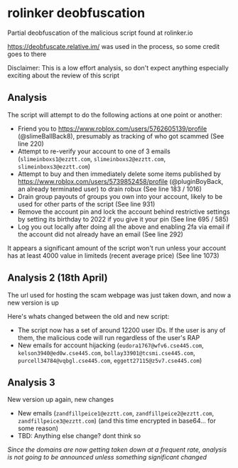 # rolinker deobfuscation

Partial deobfuscation of the malicious script found at rolinker.io

https://deobfuscate.relative.im/ was used in the process, so some credit goes to there

Disclaimer: This is a low effort analysis, so don't expect anything especially exciting about the review of this script

## Analysis

The script will attempt to do the following actions at one point or another:
* Friend you to https://www.roblox.com/users/5762605139/profile (@slimeBallBack8), presumably as tracking of who got scammed (See line 220)
* Attempt to re-verify your account to one of 3 emails (`slimeinboxs1@ezztt.com`, `slimeinboxs2@ezztt.com`, `slimeinboxs3@ezztt.com`)
* Attempt to buy and then immediately delete some items published by https://www.roblox.com/users/5739852458/profile (@pluginBoyBack, an already terminated user) to drain robux (See line 183 / 1016)
* Drain group payouts of groups you own into your account, likely to be used for other parts of the script (See line 931)
* Remove the account pin and lock the account behind restrictive settings by setting its birthday to 2022 if you give it your pin (See line 695 / 585)
* Log you out locally after doing all the above and enabling 2fa via email if the account did not already have an email (See line 292)

It appears a significant amount of the script won't run unless your account has at least 4000 value in limiteds (recent average price) (See line 1073)

## Analysis 2 (18th April)

The url used for hosting the scam webpage was just taken down, and now a new version is up

Here's whats changed between the old and new script:
* The script now has a set of around 12200 user IDs. If the user is any of them, the malicious code will run regardless of the user's RAP
* New emails for account hijacking (`eudora1767@wfv6.cse445.com`, `kelson3940@ed0w.cse445.com`, `bollay33901@tcsmi.cse445.com`, `purcell34784@vqbgl.cse445.com`, `eggett27115@z5v7.cse445.com`)

## Analysis 3

New version up again, new changes
* New emails (`zandfillpeice1@ezztt.com`, `zandfillpeice2@ezztt.com`, `zandfillpeice3@ezztt.com`) (and this time encrypted in base64... for some reason)
* TBD: Anything else change? dont think so

*Since the domains are now getting taken down at a frequent rate, analysis is not going to be announced unless something significant changed*